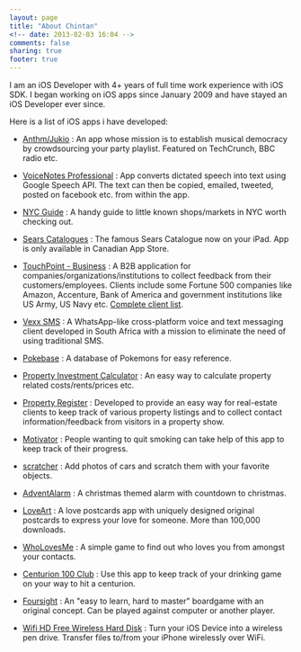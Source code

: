 ```yaml
---
layout: page
title: "About Chintan"
<!-- date: 2013-02-03 16:04 -->
comments: false
sharing: true
footer: true
---
```


I am an iOS Developer with 4+ years of full time work experience with iOS SDK. I began working on iOS apps since January 2009 and have stayed an iOS Developer ever since.

Here is a list of iOS apps i have developed:

* [Anthm/Jukio](http://juk.io/) : An app whose mission is to establish musical democracy by crowdsourcing your party playlist. Featured on TechCrunch, BBC radio etc.

* [VoiceNotes Professional](http://itunes.apple.com/app/id589053985) : App converts dictated speech into text using Google Speech API. The text can then be copied, emailed, tweeted, posted on facebook etc. from within the app. 

* [NYC Guide](http://itunes.apple.com/app/id576738106) : A handy guide to little known shops/markets in NYC worth checking out.

* [Sears Catalogues](http://itunes.apple.com/ca/app/id475366265) : The famous Sears Catalogue now on your iPad. App is only available in Canadian App Store.

* [TouchPoint - Business](http://itunes.apple.com/app/id398243844) : A B2B application for companies/organizations/institutions to collect feedback from their customers/employees. Clients include some Fortune 500 companies like Amazon, Accenture, Bank of America and government institutions like US Army, US Navy etc. [Complete client list](http://opinionmeter.com/customers/client-lists/).

* [Vexx SMS](http://itunes.apple.com/app/id414878972) : A WhatsApp-like cross-platform voice and text messaging client developed in South Africa with a mission to eliminate the need of using traditional SMS.

* [Pokebase](http://itunes.apple.com/app/id362485621) : A database of Pokemons for easy reference.

* [Property Investment Calculator](http://itunes.apple.com/app/id341316759) : An easy way to calculate property related costs/rents/prices etc.

* [Property Register](http://itunes.apple.com/au/app/id383048702) : Developed to provide an easy way for real-estate clients to keep track of various property listings and to collect contact information/feedback from visitors in a property show.

* [Motivator](http://itunes.apple.com/app/id425705079) : People wanting to quit smoking can take help of this app to keep track of their progress. 

* [scratcher](http://itunes.apple.com/app/scratcher/id393383034) : Add photos of cars and scratch them with your favorite objects.

* [AdventAlarm](http://itunes.apple.com/app/id404558997) : A christmas themed alarm with countdown to christmas.

* [LoveArt](http://itunes.apple.com/app/id417628291) : A love postcards app with uniquely designed original postcards to express your love for someone. More than 100,000 downloads.

* [WhoLovesMe](http://itunes.apple.com/app/id418915745) : A simple game to find out who loves you from amongst your contacts.

* [Centurion 100 Club](http://itunes.apple.com/app/id418319776) : Use this app to keep track of your drinking game on your way to hit a centurion.

* [Foursight](http://itunes.apple.com/app/id353074631) : An "easy to learn, hard to master" boardgame with an original concept. Can be played against computer or another player.

* [Wifi HD Free Wireless Hard Disk](http://itunes.apple.com/app/id311170976) : Turn your iOS Device into a wireless pen drive. Transfer files to/from your iPhone wirelessly over WiFi. 